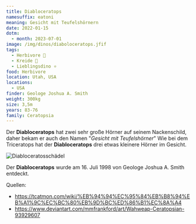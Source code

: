 ```yaml
---
title: Diabloceratops
namesuffix: eatoni
meaning: Gesicht mit Teufelshörnern
date: 2022-01-15
dotm:
  - month: 2023-07-01
image: /img/dinos/diaboloceratops.jfif
tags:
  - Herbivore 🌿
  - Kreide 🦴
  - Lieblingsdino ⭐
food: Herbivore
location: Utah, USA
locations:
  - USA
finder: Geologe Joshua A. Smith
weight: 300kg
size: 3,5m
years: 83-76
family: Ceratopsia
---
```

Der **Diabloceratops** hat zwei sehr große Hörner auf seinem Nackenschild, daher bekam er auch den Namen "*Gesicht mit Teufelshörner*" Wie bei dem Triceratops hat der **Diabloceratops** drei etwas kleinere Hörner im Gesicht.

![Diabloceratosschädel](/img/dinos/diabloceratops-schädel.jpg)

Der **Diabloceratops** wurde am 16. Juli 1998 von Geologe Joshua A. Smith entdeckt.



Quellen:

* <https://tcatmon.com/wiki/%EB%94%94%EC%95%84%EB%B8%94%EB%A1%9C%EC%BC%80%EB%9D%BC%ED%86%B1%EC%8A%A4>
* <https://www.deviantart.com/mmfrankford/art/Wahweap-Ceratopsian-93929607>
